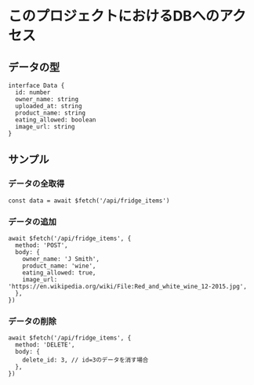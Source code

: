 # このプロジェクトにおけるDBへのアクセス

## データの型
```vue
interface Data {
  id: number
  owner_name: string
  uploaded_at: string
  product_name: string
  eating_allowed: boolean
  image_url: string
}
```

## サンプル
### データの全取得
```vue
const data = await $fetch('/api/fridge_items')
```

### データの追加
```vue
await $fetch('/api/fridge_items', {
  method: 'POST',
  body: {
    owner_name: 'J Smith',
    product_name: 'wine',
    eating_allowed: true,
    image_url: 'https://en.wikipedia.org/wiki/File:Red_and_white_wine_12-2015.jpg',
  },
})
```

### データの削除
```vue
await $fetch('/api/fridge_items', {
  method: 'DELETE',
  body: {
    delete_id: 3, // id=3のデータを消す場合
  },
})
```
